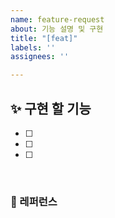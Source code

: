 ```yaml
---
name: feature-request
about: 기능 설명 및 구현
title: "[feat]"
labels: ''
assignees: ''

---
```


## ✨ 구현 할 기능
- [ ] 
- [ ] 
- [ ] 

<br>

### 📕 레퍼런스
